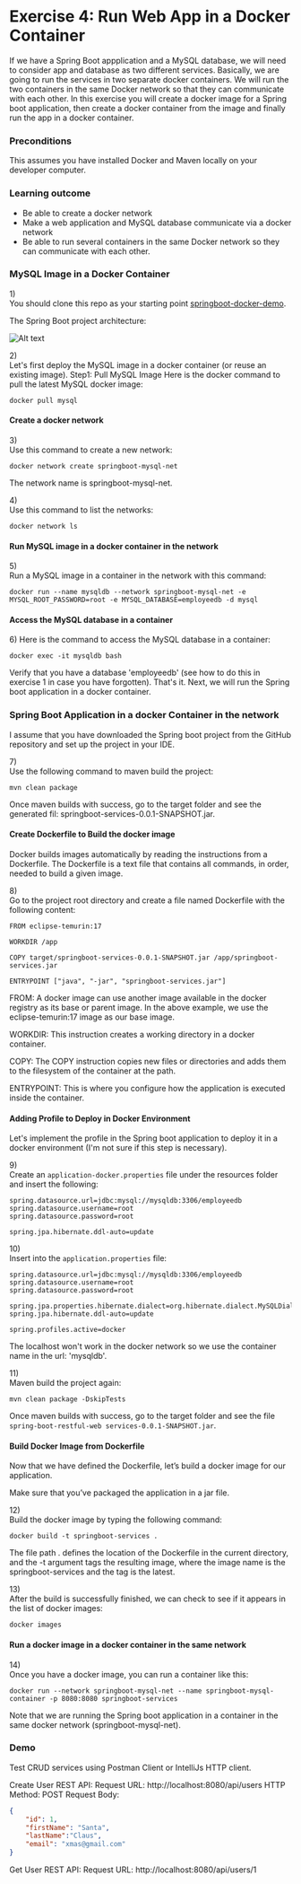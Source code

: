 # Exercise 4: Run Web App in a Docker Container

If we have a Spring Boot appplication and a MySQL database, we will need to consider app and database as two different services. 
Basically, we are going to run the services in two separate docker containers. 
We will run the two  containers in the same Docker network so that they can communicate with each other. 
In this exercise you will create a docker image for a Spring boot application, 
then create a docker container from the image and finally run the app in a docker container.

### Preconditions

This assumes you have installed Docker and Maven locally on your developer computer.

### Learning outcome

* Be able to create a docker network
* Make a web application and MySQL database communicate via a docker network
* Be able to run several containers in the same Docker network so they can communicate with each other. 
 

### MySQL Image in a Docker Container

1\)  
You should clone this repo as your starting point [springboot-docker-demo](https://github.com/Tine-m/spring-docker-demo).
 
 The Spring Boot project architecture: 

![Alt text](SpringBoot-architecture.png)

2\)  
Let's first deploy the MySQL image in a docker container (or reuse an existing image).
Step1: Pull MySQL Image
Here is the docker command to pull the latest MySQL docker image:

```docker
docker pull mysql
```


#### Create a docker network

3\)  
Use this command to create a new network:

```docker
docker network create springboot-mysql-net
```

The network name is springboot-mysql-net.


4\)  
Use this command to list the networks:
```docker
docker network ls
```

#### Run MySQL image in a docker container in the network

5\)  
Run a MySQL image in a container in the network with this command:

```docker
docker run --name mysqldb --network springboot-mysql-net -e MYSQL_ROOT_PASSWORD=root -e MYSQL_DATABASE=employeedb -d mysql
```


#### Access the MySQL database in a container

6\) 
Here is the command to access the MySQL database in a container:

```docker
docker exec -it mysqldb bash
```

Verify that you have a database 'employeedb' (see how to do this in exercise 1 in case you have forgotten).
That's it. Next, we will run the Spring boot application in a docker container.

### Spring Boot Application in a docker Container in the network

I assume that you have downloaded the Spring boot project from the GitHub repository and set up the project in your IDE.

7\)  
Use the following command to maven build the project:

```maven
mvn clean package
```
Once maven builds with success, go to the target folder and see the generated fil:
springboot-services-0.0.1-SNAPSHOT.jar.

#### Create Dockerfile to Build the docker image
Docker builds images automatically by reading the instructions from a Dockerfile. The Dockerfile is a text file that contains all commands, in order, needed to build a given image. 

8\)  
Go to the project root directory and create a file named Dockerfile with the following content:


```docker
FROM eclipse-temurin:17

WORKDIR /app

COPY target/springboot-services-0.0.1-SNAPSHOT.jar /app/springboot-services.jar

ENTRYPOINT ["java", "-jar", "springboot-services.jar"]
```

FROM: A docker image can use another image available in the docker registry as its base or parent image. In the above example, we use the eclipse-temurin:17 image as our base image.

WORKDIR: This instruction creates a working directory in a docker container.

COPY: The COPY instruction copies new files or directories and adds them to the filesystem of the container at the path.

ENTRYPOINT: This is where you configure how the application is executed inside the container.

#### Adding Profile to Deploy in Docker Environment
Let's implement the profile in the Spring boot application to deploy it in a docker environment (I'm not sure if this step is necessary).

9\)  
Create an `application-docker.properties` file under the resources folder and insert the following:

```docker
spring.datasource.url=jdbc:mysql://mysqldb:3306/employeedb
spring.datasource.username=root
spring.datasource.password=root

spring.jpa.hibernate.ddl-auto=update
```

10\)  
Insert into the `application.properties` file:

```docker
spring.datasource.url=jdbc:mysql://mysqldb:3306/employeedb
spring.datasource.username=root
spring.datasource.password=root

spring.jpa.properties.hibernate.dialect=org.hibernate.dialect.MySQLDialect
spring.jpa.hibernate.ddl-auto=update

spring.profiles.active=docker
```

The localhost won't work in the docker network so we use the container name in the url: 'mysqldb'.

11\)  
Maven build the project again:

```maven
mvn clean package -DskipTests
```

Once maven builds with success, go to the target folder and see the file
`spring-boot-restful-web services-0.0.1-SNAPSHOT.jar`.


#### Build Docker Image from Dockerfile

Now that we have defined the Dockerfile, let’s build a docker image for our application.

Make sure that you’ve packaged the application in a jar file. 

12\)  
Build the docker image by typing the following command:

```docker
docker build -t springboot-services .
```

The file path . defines the location of the Dockerfile in the current directory, and the -t argument tags the resulting image, where the image name is the springboot-services and the tag is the latest.

13\)  
After the build is successfully finished, we can check to see if it appears in the list of docker images:

```docker
docker images
```

#### Run a docker image in a docker container in the same network

14\)  
Once you have a docker image, you can run a container like this:


```docker
docker run --network springboot-mysql-net --name springboot-mysql-container -p 8080:8080 springboot-services
```

Note that we are running the Spring boot application in a container in the same docker network (springboot-mysql-net).

### Demo

Test CRUD services using Postman Client or IntelliJs HTTP client.

Create User REST API:
Request URL: http://localhost:8080/api/users
HTTP Method: POST
Request Body:

```json
{
    "id": 1,
    "firstName": "Santa",
    "lastName":"Claus",
    "email": "xmas@gmail.com"
}
```

Get User REST API:
Request URL: http://localhost:8080/api/users/1


